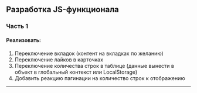 ## Разработка JS-функционала

### Часть 1
#### Реализовать:
1. Переключение вкладок (контент на вкладках по желанию)
2. Переключение лайков в карточках
3. Переключение количества строк в таблице (данные вынести в объект в глобальный контекст или LocalStorage)
4. Добавить реакцию пагинации на количество строк к отображению

***



